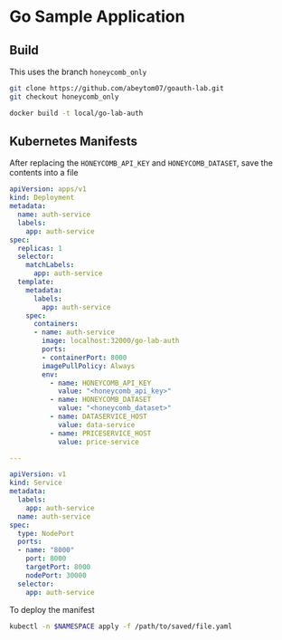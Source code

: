 # Go Sample Application

## Build

This uses the branch `honeycomb_only`

```sh
git clone https://github.com/abeytom07/goauth-lab.git
git checkout honeycomb_only

docker build -t local/go-lab-auth
```

## Kubernetes Manifests

After replacing the `HONEYCOMB_API_KEY` and `HONEYCOMB_DATASET`, save the contents into a file

```yaml
apiVersion: apps/v1
kind: Deployment
metadata:
  name: auth-service
  labels:
    app: auth-service
spec:
  replicas: 1
  selector:
    matchLabels:
      app: auth-service
  template:
    metadata:
      labels:
        app: auth-service
    spec:
      containers:
      - name: auth-service
        image: localhost:32000/go-lab-auth
        ports:
        - containerPort: 8000
        imagePullPolicy: Always
        env:
          - name: HONEYCOMB_API_KEY
            value: "<honeycomb_api_key>"
          - name: HONEYCOMB_DATASET
            value: "<honeycomb_dataset>"
          - name: DATASERVICE_HOST
            value: data-service
          - name: PRICESERVICE_HOST
            value: price-service

---

apiVersion: v1
kind: Service
metadata:
  labels:
    app: auth-service
  name: auth-service
spec:
  type: NodePort
  ports:
  - name: "8000"
    port: 8000
    targetPort: 8000
    nodePort: 30000
  selector:
    app: auth-service
```

To deploy the manifest

```sh
kubectl -n $NAMESPACE apply -f /path/to/saved/file.yaml
```
